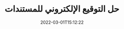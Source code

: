 ---
############################# Static ############################
layout: "product"
date: 2022-03-01T15:12:22
draft: false
#operation: 
#signaturetype: 
#fileformat: 
#productName: Java
lang: ar
#productCode: java
#otherformats: 
#breadcrumb: Put  signature on  for Java
product: "Signature"
product_tag: "signature"

############################# Head ############################
head_title: "NET و Java و Cloud APIs وتطبيقات توقيع المستندات عبر الإنترنت"
head_description: "احصل على حل التوقيع الإلكتروني الشامل للمستند للتطبيقات المستندة إلى .NET و Java والتطبيقات المستندة إلى السحابة. قم بتوقيع تنسيقات المستندات الشائعة عبر الإنترنت باستخدام ميزة السحب والإفلات البسيطة"

############################# Header ############################
title: "حل التوقيع الإلكتروني للمستندات"
description: "قم بتوقيع المستندات والصور الرقمية على أي نظام أساسي باستخدام واجهات برمجة التطبيقات المرنة والحلول القائمة على التطبيقات للمبرمجين والمستخدمين النهائيين."

############################# APIs ###############################
apis:
  enable: true

  api:
    # api loop
    - title: "GroupDocs.Signature High Code APIs بما في ذلك"
      link: "/signature/"
      label: "عرض جميع واجهات برمجة التطبيقات عالية الكود"
      api_product:
        # api_product loop
        - link: "/signature/net/"
          img_alt: "GroupDocs.Signature for .NET"
          image: "/border/groupdocs-signature-net.svg"
          product: "GroupDocs.Signature for"
          platform: ".NET"
          content: "Native .NET API لإضافة والبحث والتحقق من أنواع التوقيع الرقمي الأكثر شيوعًا إلى Microsoft Office و PDF والصور وتنسيقات أخرى متنوعة في تطبيقات .NET."

        # api_product loop
        - link: "/signature/java/"
          img_alt: "GroupDocs.Signature for Java"
          image: "/border/groupdocs-signature-java.svg"
          product: "GroupDocs.Signature for"
          platform: "Java"
          content: "قم بتمكين تطبيقات Java بإمكانيات التوقيع الإلكتروني للتوقيع رقميًا على مجموعة كبيرة من المستندات والصور على أي نظام تشغيل مثبت عليه JDK."

        # api_product loop
        - link: "/signature/nodejs-java/"
          img_alt: "GroupDocs.Signature for Node.js via Java"
          image: "/border/groupdocs-signature-nodejs-java.svg"
          product: "GroupDocs.Signature for"
          platform: "Node.js"
          content: "يعمل حل Node.js الخاص بنا على توسيع تطبيقات عملك من خلال التوقيع الرقمي. ضع التوقيعات الإلكترونية على المستندات وتنسيقات الصور الشائعة بسهولة."

    # api loop
    - title: "GroupDocs.Signature Low Code API تشمل"
      link: "https://products.groupdocs.cloud/signature"
      label: "عرض جميع واجهات برمجة التطبيقات ذات التعليمات البرمجية المنخفضة"
      api_product:
        # api_product loop
        - link: "https://products.groupdocs.cloud/signature/curl"
          img_alt: "GroupDocs.Signature Cloud for cURL"
          image: "https://www.groupdocs.cloud/templates/groupdocscloud/images/sdk/272x272/groupdocs_signature-for-curl.png"
          product: "GroupDocs.Signature"
          platform: "Cloud for cURL"
          content: "اعمل مع واجهة برمجة تطبيقات توقيع المستند cURL RESTful لإضافة ومعالجة أنواع التوقيع المختلفة في جميع تنسيقات المستندات الشائعة بما في ذلك PDF و Word و Excel والصور."

        # api_product loop
        - link: "https://products.groupdocs.cloud/signature/net"
          img_alt: "GroupDocs.Signature Cloud SDK for .NET"
          image: "https://www.groupdocs.cloud/templates/groupdocscloud/images/sdk/272x272/groupdocs_signature-for-net.png"
          product: "GroupDocs.Signature"
          platform: "Cloud SDK for .NET"
          content: "استخدم RESTful API للتوقيع الإلكتروني بسهولة مع .NET SDK لإدارة التوقيع الرقمي في عدد من تنسيقات المستندات داخل تطبيقات .NET."

        # api_product loop
        - link: "https://products.groupdocs.cloud/signature/java"
          img_alt: "GroupDocs.Signature Cloud SDK for Java"
          image: "https://www.groupdocs.cloud/templates/groupdocscloud/images/sdk/272x272/groupdocs_signature-for-java.png"
          product: "GroupDocs.Signature"
          platform: "Cloud SDK for Java"
          content: "نفِّذ ميزات متقدمة لتوقيع المستندات في تطبيقات جافا الخاصة بك باستخدام SDK لتوقيع المستندات المصمم خصيصًا لـ Java."

    # api loop
    - title: "GroupDocs.Signature No Code تتضمن تطبيقات"
      link: "https://products.groupdocs.app/signature"
      label: "عرض جميع تطبيقات لا كود"
      api_product:
        # api_product loop
        - link: "https://products.groupdocs.app/signature/total"
          img_alt: "GroupDocs.Signature Total"
          image: "https://www.aspose.cloud/templates/asposeapp/images/products/logo/aspose_signature-app.png"
          product: "GroupDocs.Signature"
          platform: "Total"
          content: "قم بتسجيل ملفات Microsoft Word و Excel و PowerPoint و Visio و PDF مع نص أو صورة أو رمز شريطي أو رمز الاستجابة السريعة."

        # api_product loop
        - link: "https://products.groupdocs.app/signature/docx"
          img_alt: "GroupDocs.Signature DOCX"
          image: "https://www.aspose.cloud/templates/groupdocsapp/images/products/logo/groupdocs_words-app.png"
          product: "GroupDocs.Signature"
          platform: "DOCX"
          content: "قم بالتوقيع رقميًا على مستندات Word عبر الإنترنت مباشرةً من متصفحك مجانًا."

        # api_product loop
        - link: "https://products.groupdocs.app/signature/pdf"
          img_alt: "GroupDocs.Signature PDF"
          image: "https://www.aspose.cloud/templates/groupdocsapp/images/products/logo/groupdocs_pdf-app.png"
          product: "GroupDocs.Signature"
          platform: "PDF"
          content: "التوقيع الإلكتروني على ملفات PDF باستخدام نص أو صورة أو رمز شريطي من داخل أي متصفح ويب."

############################# Back to top ###############################
back_to_top:
  enable: true
---